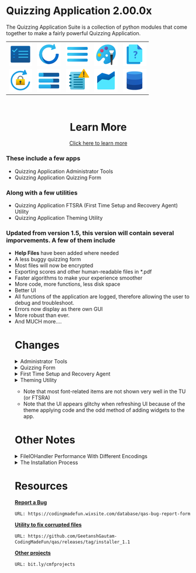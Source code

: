 # Quizzing Application 2.00.0x

<!-- <img align="center" src="https://cdn.pixabay.com/photo/2014/05/21/19/16/the-question-mark-350170_960_720.png"> -->

The Quizzing Application Suite is a collection of python modules that come together to make a fairly powerful Quizzing Application.

<center>
<table>
  <tr>
  <td><img src="https://raw.githubusercontent.com/GeetanshGautam-CodingMadeFun/qas/master/.icons/admin_tools.png" /></td>

  <td><img src="https://raw.githubusercontent.com/GeetanshGautam-CodingMadeFun/qas/master/.icons/ftsra.png" /></td>

  <td><img src="https://github.com/GeetanshGautam-CodingMadeFun/qas/blob/master/.icons/quizzing_tool.png?raw=true" /></td>

  <td><img src="https://github.com/GeetanshGautam-CodingMadeFun/qas/blob/master/.icons/themer.png?raw=true" /></td>

  <td><img src="https://github.com/GeetanshGautam-CodingMadeFun/qas/blob/master/.icons/qaQuiz.png?raw=true" alt=".qaQuiz" title=".qaQuiz"/></td>
  </tr>
  <tr>
  <td><img src="https://github.com/GeetanshGautam-CodingMadeFun/qas/blob/master/.icons/qaEnc.png?raw=true" alt=".qaEnc" title=".qaEnc" /></td>

  <td><img src="https://github.com/GeetanshGautam-CodingMadeFun/qas/blob/master/.icons/qaFile_64.png?raw=true" alt=".qaFile" title=".qaFile" /></td>

  <td><img src="https://github.com/GeetanshGautam-CodingMadeFun/qas/blob/master/.icons/qaLog.png?raw=true" alt=".qaLog" title=".qaLog"/></td>

  <td><img src="https://github.com/GeetanshGautam-CodingMadeFun/qas/blob/master/.icons/qaScore.png?raw=true" alt=".qaScore" title=".qaScore"/></td>

  <td><img src="https://github.com/GeetanshGautam-CodingMadeFun/qas/blob/master/.icons/qa_export.png?raw=true" alt=".qa_export" title=".qa_export" /></td>
  </tr>
</table>
</center>

<br>

<center>

<h1>Learn More</h1>

<a href="https://geetanshgautam0.github.io/Quizzing-Application-2"> Click here to learn more
</a>

</center>


<!-- DELETE ALL THIS AFTER COPYING TO INFO PAGE-->


<b><h3>These include a few apps</h3></b>
<ul>
  <li>Quizzing Application Administrator Tools</li>
  <li>Quizzing Application Quizzing Form</li>
</ul>

<b><h3>Along with a few utilities</h3></b>
<ul>
  <li>Quizzing Application FTSRA (First Time Setup and Recovery Agent) Utility</li>
  <li>Quizzing Application Theming Utility</li>
</ul>

<b><h3>Updated from version 1.5, this version will contain several imporvements. A few of them include</h3></b>
<ul>
  <li><strong>Help Files</strong> have been added where needed</li>
  <li>A less buggy quizzing form</li>
  <li>Most files will now be encrypted</li>
  <li>Exporting scores and other human-readable files in *.pdf</li>
  <li>Faster algorithms to make your experience smoother</li>
  <li>More code, more functions, less disk space</li>
  <li>Better UI</li>
  <li>All functions of the application are logged, therefore allowing the user to debug and troubleshoot.</li>
  <li>Errors now display as there own GUI</li>
  <li>More robust than ever.</li>
  <li>And MUCH more....</li>

<b><h1>Changes</h1></b>

<details>
  <summary>Administrator Tools</summary>
  <p float="left">
    <b><h2>Quizzing Application Administrator Tools</h2></b>
    <!-- <img src="https://raw.githubusercontent.com/GeetanshGautam-CodingMadeFun/qas-2.0/main/.icons/admin_tools_64.png"> -->
  </p>
  <ol>
  <li> Use to <b>easily</b> alter any and all settings that you may wish to change. </li>
    
  <li> UI based question addition </li>
    
  <li> The complere re-write has also enabled the quiz giver to use the characters "<strong>|</strong>" and "<strong>`</strong>" which were previously occupied by the code in order to organize questions. </li>
  </ol>
</details>

<details>
  <summary>Quizzing Form</summary>
  <b><h2>Quizzing Application Quizzing Form</h2></b>
  <ol>
  <li>Improved credential and question databse management and distribution</li>
  <li> The form no longer will allow the user to temporarly exit the quizzing form and open other windows during error sequences, unlike version 1.5 and before </li>
  <li> <b>[UNCONFIRMED CHANGE]</b> Multiple choice questions will now utilize Radio Buttons for an input. </li>
  </ol>
</details>

<details>
  <summary>First Time Setup and Recovery Agent</summary>
  <b><h2>Quizzing Application FTSRA Utility</h2></b>
  <ol>
  <li> The utility should now be able to copy directories and their sub-directories </li>
  <li> The utility will now allow the user to now overwrite <b>all</b> of their files if they choose to do so. </li>
  <li> Added "Help Me" PDF </li>
  <li> Added internal file checks </li>
  </ol>
</details>

<details>
  <summary>Theming Utility</summary>
  <b><h2>Quizzing Application Theming Utility</h2></b>
  <ol>
    <li> Added text previews besides the buttons </li>
    <li> Cleaner UI than 1.xx TU </li>
    <li> Font size and font face changing for the user (size applies to buttons and paragraphs only). </li>
    <li> Minor change: the restore button will have an inverted foreground in respect to the background to ensure that it can be seen at all times. </li>
  </ol>
</details>

<ul>
<li> Note that most font-related items are not shown very well in the TU (or FTSRA) </li>
<li> Note that the UI appears glitchy when refreshing UI because of the theme applying code and the odd method of adding widgets to the app. </li>
</ul>

<b><h1>Other Notes</h1></b>
<details>
  
  <summary>FileIOHandler Performance With Different Encodings</summary>
  
  <p>Take note of the exponent labeled above the fourth graph</p>
  
  <b><h2>UTF-7</h2></b>
  <img src="https://raw.githubusercontent.com/GeetanshGautam-CodingMadeFun/cmfvers/master/qas/utf7.png">
  
  <b><h2>UTF-8</h2></b>
  <img src="https://raw.githubusercontent.com/GeetanshGautam-CodingMadeFun/cmfvers/master/qas/utf8.png">
  
  <b><h2>UTF-16</h2></b>
  <img src="https://raw.githubusercontent.com/GeetanshGautam-CodingMadeFun/cmfvers/master/qas/utf16.png">
  
  <b><h2>UTF-32</h2></b>
  <img src="https://raw.githubusercontent.com/GeetanshGautam-CodingMadeFun/cmfvers/master/qas/utf32.png">
  
  <b><h2>ASCII</h2></b>
  <img src="https://raw.githubusercontent.com/GeetanshGautam-CodingMadeFun/cmfvers/master/qas/ascii.png">
  
  <b><h2>CP936</h2></b>
  <img src="https://raw.githubusercontent.com/GeetanshGautam-CodingMadeFun/cmfvers/master/qas/cp936.png">
  
  <b><h2>EUCJP</h2></b>
  <img src="https://raw.githubusercontent.com/GeetanshGautam-CodingMadeFun/cmfvers/master/qas/eucjp.png">
  
  <b><h2>IBM437</h2></b>
  <img src="https://raw.githubusercontent.com/GeetanshGautam-CodingMadeFun/cmfvers/master/qas/ibm437.png">
  
  <b><h2>IBM869</h2></b>
  <img src="https://raw.githubusercontent.com/GeetanshGautam-CodingMadeFun/cmfvers/master/qas/ibm869.png">
  
  <b><h2>ISO-2022-JP-EXT</h2></b>
  <img src="https://raw.githubusercontent.com/GeetanshGautam-CodingMadeFun/cmfvers/master/qas/iso-2022-jp-ext.png">
  
  <b><h2>MS932</h2></b>
  <img src="https://raw.githubusercontent.com/GeetanshGautam-CodingMadeFun/cmfvers/master/qas/ms932.png">
  
  <b><h2>L1</h2></b>
  <img src="https://raw.githubusercontent.com/GeetanshGautam-CodingMadeFun/cmfvers/master/qas/L1.png">
  
</details>

<details>

<summary>The Installation Process</summary>
<p>
In <strong>QAS 1.5x</strong>'s installation process, one had to manually move files using the FTSRA, however, a new module (<b>qaInstallation_finish.exe</b>) has been added to automatically move the files; it can also be used to reset corrupted files if the <b>FTSRA Utility</b> fails to work.
</p>

</details>

<b><h1>Resources</h1></b>
<strong>

[Report a Bug](https://codingmadefun.wixsite.com/database/qas-bug-report-form)

</strong>

```
URL: https://codingmadefun.wixsite.com/database/qas-bug-report-form
```

<strong>

[Utility to fix corrupted files](https://github.com/GeetanshGautam-CodingMadeFun/qas/releases/tag/installer_1.1)

</strong>

```
URL: https://github.com/GeetanshGautam-CodingMadeFun/qas/releases/tag/installer_1.1
```

<strong>

[Other projects](https://bit.ly/cmfprojects)

</strong>

```
URL: bit.ly/cmfprojects
```
